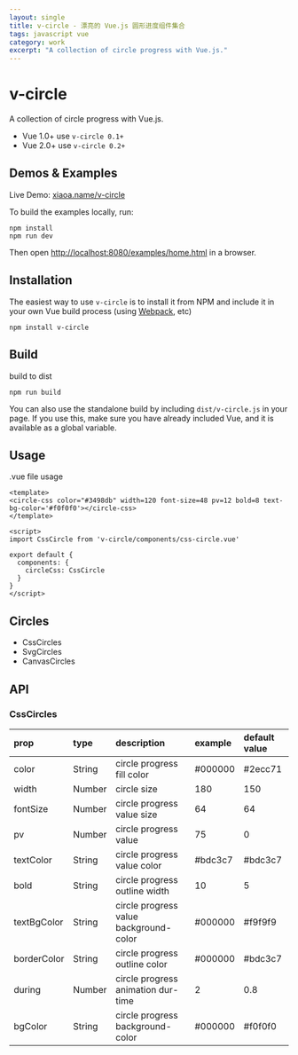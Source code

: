 ```yaml
---
layout: single
title: v-circle - 漂亮的 Vue.js 圆形进度组件集合
tags: javascript vue
category: work
excerpt: "A collection of circle progress with Vue.js."
---
```


# v-circle

A collection of circle progress with Vue.js.

- Vue 1.0+ use `v-circle 0.1+`
- Vue 2.0+ use `v-circle 0.2+`

## Demos & Examples

Live Demo: [xiaoa.name/v-circle](//xiaoa.name/v-circle/)

<!-- more -->

To build the examples locally, run:

```
npm install
npm run dev
```

Then open [http://localhost:8080/examples/home.html](http://localhost:8080/examples/home.html) in a browser.

## Installation

The easiest way to use `v-circle` is to install it from NPM and include it in your own Vue build process (using [Webpack](https://webpack.github.io/), etc)

```
npm install v-circle
```

## Build

build to dist

```
npm run build
```

You can also use the standalone build by including `dist/v-circle.js` in your page. If you use this, make sure you have already included Vue, and it is available as a global variable.

## Usage

.vue file usage

```
<template>
<circle-css color="#3498db" width=120 font-size=48 pv=12 bold=8 text-bg-color='#f0f0f0'></circle-css>
</template>

<script>
import CssCircle from 'v-circle/components/css-circle.vue'

export default {
  components: {
    circleCss: CssCircle
  }
}
</script>
```

## Circles

- CssCircles
- SvgCircles
- CanvasCircles

## API

### CssCircles

| prop        | type   | description                            | example | default value |
| :---------- | :----- | :------------------------------------- | :------ | :------------ |
| color       | String | circle progress fill color             | #000000 | #2ecc71       |
| width       | Number | circle size                            | 180     | 150           |
| fontSize    | Number | circle progress value size             | 64      | 64            |
| pv          | Number | circle progress value                  | 75      | 0             |
| textColor   | String | circle progress value color            | #bdc3c7 | #bdc3c7       |
| bold        | String | circle progress outline width          | 10      | 5             |
| textBgColor | String | circle progress value background-color | #000000 | #f9f9f9       |
| borderColor | String | circle progress outline color          | #000000 | #bdc3c7       |
| during      | Number | circle progress animation dur-time     | 2       | 0.8           |
| bgColor     | String | circle progress background-color       | #000000 | #f0f0f0       |

